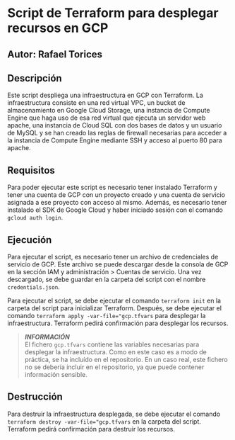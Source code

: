 # Script de Terraform para desplegar recursos en GCP

## Autor: Rafael Torices

## Descripción

Este script despliega una infraestructura en GCP con Terraform. La infraestructura consiste en una red virtual VPC, un bucket de almacenamiento en Google Cloud Storage, una instancia de Compute Engine que haga uso de esa red virtual que ejecuta un servidor web apache, una instancia de Cloud SQL con dos bases de datos y un usuario de MySQL y se han creado las reglas de firewall necesarias para acceder a la instancia de Compute Engine mediante SSH y acceso al puerto 80 para apache.

## Requisitos

Para poder ejecutar este script es necesario tener instalado Terraform y tener una cuenta de GCP con un proyecto creado y una cuenta de servicio asignada a ese proyecto con acceso al mismo. Además, es necesario tener instalado el SDK de Google Cloud y haber iniciado sesión con el comando `gcloud auth login`.

## Ejecución

Para ejecutar el script, es necesario tener un archivo de credenciales de servicio de GCP. Este archivo se puede descargar desde la consola de GCP en la sección IAM y administración > Cuentas de servicio. Una vez descargado, se debe guardar en la carpeta del script con el nombre `credentials.json`.

Para ejecutar el script, se debe ejecutar el comando `terraform init` en la carpeta del script para inicializar Terraform. Después, se debe ejecutar el comando `terraform apply -var-file="gcp.tfvars` para desplegar la infraestructura. Terraform pedirá confirmación para desplegar los recursos.

>**_INFORMACIÓN_**<br>
El fichero `gcp.tfvars` contiene las variables necesarias para desplegar la infraestructura. Como en este caso es a modo de práctica, se ha incluído en el repositorio. En un caso real, este fichero no se debería incluir en el repositorio, ya que puede contener información sensible.

## Destrucción

Para destruir la infraestructura desplegada, se debe ejecutar el comando `terraform destroy -var-file="gcp.tfvars` en la carpeta del script. Terraform pedirá confirmación para destruir los recursos.
